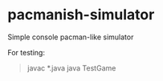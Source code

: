 # pacmanish-simulator
Simple console pacman-like simulator

For testing:
>javac *.java
>java TestGame
